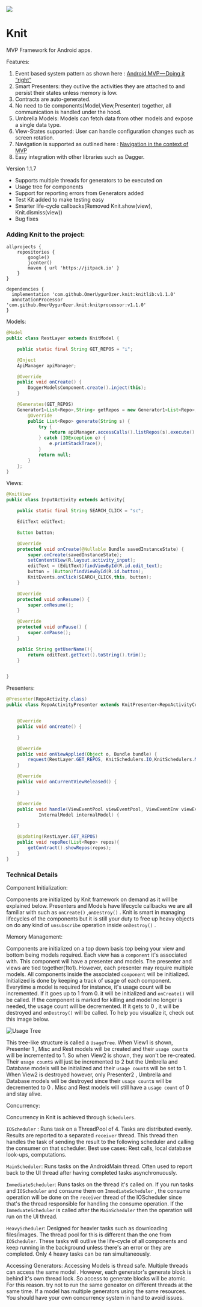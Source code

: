 [![](https://jitpack.io/v/OmerUygurOzer/knit.svg)](https://jitpack.io/#OmerUygurOzer/knit)

# Knit
MVP Framework for Android apps. 

Features:

1. Event based system pattern as shown here : [Android MVP — Doing it “right”](https://android.jlelse.eu/android-mvp-doing-it-right-dac9d5d72079)  
2. Smart Presenters: they outlive the activities they are attached to and persist their states unless memory is low.
3. Contracts are auto-generated.
4. No need to tie components(Model,View,Presenter) together, all communication is handled under the hood.
5. Umbrella Models: Models can fetch data from other models and expose a single data type. 
6. View-States supported: User can handle configuration changes such as screen rotation.
7. Navigation is supported as outlined here : [Navigation in the context of MVP](https://medium.com/@nikita.kozlov/navigation-in-the-context-of-mvp-f474ed313901)  
8. Easy integration with other libraries such as Dagger.

Version 1.1.7  

- Supports multiple threads for generators to be executed on
- Usage tree for components
- Support for reporting errors from Generators added
- Test Kit added to make testing easy
- Smarter life-cycle callbacks(Removed Knit.show(view), Knit.dismiss(view))
- Bug fixes

### Adding Knit to the project:
```
allprojects {
    repositories {
        google()
        jcenter()
        maven { url 'https://jitpack.io' }
    }
}

dependencies {
  implementation 'com.github.OmerUygurOzer.knit:knitlib:v1.1.0'
  annotationProcessor 'com.github.OmerUygurOzer.knit:knitprocessor:v1.1.0'
}
```


Models:
```java
@Model
public class RestLayer extends KnitModel {

    public static final String GET_REPOS = "i";

    @Inject
    ApiManager apiManager;

    @Override
    public void onCreate() {
        DaggerModelsComponent.create().inject(this);
    }

    @Generates(GET_REPOS)
    Generator1<List<Repo>,String> getRepos = new Generator1<List<Repo>,String>() {
        @Override
        public List<Repo> generate(String s) {
            try {
                return apiManager.accessCalls().listRepos(s).execute().body();
            } catch (IOException e) {
                e.printStackTrace();
            }
            return null;
        }
    };
}
```

Views:
```java
@KnitView
public class InputActivity extends Activity{

    public static final String SEARCH_CLICK = "sc";

    EditText editText;

    Button button;

    @Override
    protected void onCreate(@Nullable Bundle savedInstanceState) {
        super.onCreate(savedInstanceState);
        setContentView(R.layout.activity_input);
        editText = (EditText)findViewById(R.id.edit_text);
        button = (Button)findViewById(R.id.button);
        KnitEvents.onClick(SEARCH_CLICK,this, button);
    }

    @Override
    protected void onResume() {
        super.onResume();
    }

    @Override
    protected void onPause() {
        super.onPause();
    }

    public String getUserName(){
        return editText.getText().toString().trim();
    }


}
```

Presenters:
```java
@Presenter(RepoActivity.class)
public class RepoActivityPresenter extends KnitPresenter<RepoActivityContract> {


    @Override
    public void onCreate() {

    }

    @Override
    public void onViewApplied(Object o, Bundle bundle) {
        request(RestLayer.GET_REPOS, KnitSchedulers.IO,KnitSchedulers.MAIN,bundle.getString("userName"));
    }

    @Override
    public void onCurrentViewReleased() {

    }

    @Override
    public void handle(ViewEventPool viewEventPool, ViewEventEnv viewEventEnv,
            InternalModel internalModel) {

    }

    @Updating(RestLayer.GET_REPOS)
    public void repoRec(List<Repo> repos){
        getContract().showRepos(repos);
    }
}
```


### Technical Details

Component Initialization:

Components are initialized by Knit framework on demand as it will be explained below. Presenters and Models have lifecycle callbacks we are all familiar with such as ```onCreate()``` ,```onDestroy()``` . Knit is smart in managing lifecycles of the components but it is still your duty to free up heavy objects on do any kind of `unsubscribe` operation inside ```onDestroy()``` . 

Memory Management:

Components are initialized on a top down basis top being your view and bottom being models required. Each view has a `component` it's associated with. This component will have a presenter and models. The presenter and views are tied together(1to1). However, each presenter may require multiple models. All components inside the associated `component` will be initialized. Initialized is done by keeping a track of usage of each component. Everytime a model is required for instance, it's usage count will be incremented. If it goes up to 1 from 0. it will be initialized and `onCreate()` will be called. If the component is marked for killing and model no longer is needed, the usage count will be decremented. If it gets to 0 , it will be destroyed and `onDestroy()` will be called. To help you visualize it, check out this image below.

![Usage Tree](https://github.com/OmerUygurOzer/Knit/blob/master/UsageTree.png)

This tree-like structure is called a `UsageTree`. When View1 is shown, Presenter 1 , Misc and Rest models will be created and their `usage count`s will be incremented to 1. So when View2 is shown, they won't be re-created. Their `usage count`s will just be incremented to 2 but the Umbrella and Database models will be initialized and their `usage count`s will be set to 1. When View2 is destroyed however, only Presenter2 , Umbrella and Database models will be destroyed since their `usage count`s will be decremented to 0 . Misc and Rest models will still have a `usage count` of 0 and stay alive.

Concurrency:

Concurrency in Knit is achieved through `Schedulers`. 

`IOScheduler` : Runs task on a ThreadPool of 4. Tasks are distributed evenly. Results are reported to a separated `receiver` thread. This thread then handles the task of sending the result to the following scheduler and calling the consumer on that scheduler. Best use cases: Rest calls, local database look-ups, computations.

`MainScheduler`: Runs tasks on the AndroidMain thread. Often used to report back to the UI thread after having completed tasks asynchronuously.

`ImmediateScheduler`: Runs tasks on the thread it's called on. If you run tasks and `IOScheduler` and consume them on `ImmediateScheduler` , the consume operation will be done on the `receiver` thread of the IOScheduler since that's the thread responsible for handling the consume operation. If the `ImmeduateScheduler` is called after the `MainScheduler` then the operation will run on the UI thread. 

`HeavyScheduler`: Designed for heavier tasks such as downloading files/images. The thread pool for this is different than the one from `IOScheduler`. These tasks will outlive the life-cycle of all components and keep running in the background unless there's an error or they are completed. Only 4 heavy tasks can be ran simultaneously.

Accessing Generators: Accessing Models is thread safe. Multiple threads can access the same model . However, each generator's generate block is behind it's own thread lock. So access to generate blocks will be atomic. For this reason. try not to run the same geneator on different threads at the same time. If a model has multiple generators using the same resources. You should have your own concurrency system in hand to avoid issues.





